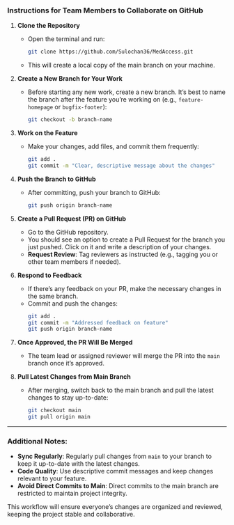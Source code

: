 

### Instructions for Team Members to Collaborate on GitHub

1. **Clone the Repository**  
   - Open the terminal and run:
     ```bash
     git clone https://github.com/Sulochan36/MedAccess.git
     ```
   - This will create a local copy of the main branch on your machine.

2. **Create a New Branch for Your Work**  
   - Before starting any new work, create a new branch. It’s best to name the branch after the feature you’re working on (e.g., `feature-homepage` or `bugfix-footer`):
     ```bash
     git checkout -b branch-name
     ```

3. **Work on the Feature**  
   - Make your changes, add files, and commit them frequently:
     ```bash
     git add .
     git commit -m "Clear, descriptive message about the changes"
     ```

4. **Push the Branch to GitHub**  
   - After committing, push your branch to GitHub:
     ```bash
     git push origin branch-name
     ```

5. **Create a Pull Request (PR) on GitHub**  
   - Go to the GitHub repository.
   - You should see an option to create a Pull Request for the branch you just pushed. Click on it and write a description of your changes.
   - **Request Review**: Tag reviewers as instructed (e.g., tagging you or other team members if needed).

6. **Respond to Feedback**  
   - If there’s any feedback on your PR, make the necessary changes in the same branch.
   - Commit and push the changes:
     ```bash
     git add .
     git commit -m "Addressed feedback on feature"
     git push origin branch-name
     ```

7. **Once Approved, the PR Will Be Merged**  
   - The team lead or assigned reviewer will merge the PR into the `main` branch once it’s approved.
   
8. **Pull Latest Changes from Main Branch**  
   - After merging, switch back to the main branch and pull the latest changes to stay up-to-date:
     ```bash
     git checkout main
     git pull origin main
     ```

---

### Additional Notes:
- **Sync Regularly**: Regularly pull changes from `main` to your branch to keep it up-to-date with the latest changes.
- **Code Quality**: Use descriptive commit messages and keep changes relevant to your feature.
- **Avoid Direct Commits to Main**: Direct commits to the main branch are restricted to maintain project integrity.

This workflow will ensure everyone’s changes are organized and reviewed, keeping the project stable and collaborative.
